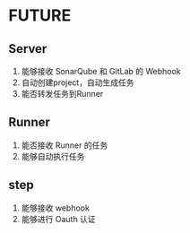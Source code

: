 # FUTURE

## Server
1. 能够接收 SonarQube 和 GitLab 的 Webhook
2. 自动创建project，自动生成任务
3. 能否转发任务到Runner


## Runner

1. 能否接收 Runner 的任务
2. 能够自动执行任务

## step
1. 能够接收 webhook
2. 能够进行 Oauth 认证